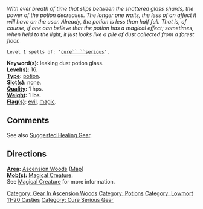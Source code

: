 *With ever breath of time that slips between the shattered glass shards,
the power of the potion decreases. The longer one waits, the less of an
affect it will have on the user. Already, the potion is less than half
full. That is, of course, if one can believe that the potion has a
magical effect; sometimes, when held to the light, it just looks like a
pile of dust collected from a forest floor.*

`Level 1 spells of: '`[`cure`` ``serious`](Cure_Serious.md "wikilink")`'.`

**Keyword(s):** leaking dust potion glass.  
**[Level(s)](Object_Level.md "wikilink"):** 16.  
**[Type](:Category:_Object_Types.md "wikilink"):**
[potion](:Category:_Potions.md "wikilink").  
**[Slot(s)](Object_Slots.md "wikilink"):** none.  
**[Quality](Object_Quality.md "wikilink"):** 1 hps.  
**[Weight](Object_Weight.md "wikilink"):** 1 lbs.  
**[Flag(s)](:Category:_Object_Flags.md "wikilink"):**
[evil](Evil_Flag.md "wikilink"), [magic](Magic_Flag.md "wikilink").  

## Comments

See also [Suggested Healing
Gear](Suggested_Spellcasting_Gear#Suggested_Healing_Gear.md "wikilink").

## Directions

**[Area](:Category:_Areas.md "wikilink"):** [Ascension
Woods](:Category:_Ascension_Woods.md "wikilink")
([Map](Ascension_Woods_Map.md "wikilink"))  
**[Mob(s)](:Category:_Mobs.md "wikilink"):** [Magical
Creature](Magical_Creature "wikilink").  
See [Magical Creature](Magical_Creature "wikilink") for more
information.

[Category: Gear In Ascension
Woods](Category:_Gear_In_Ascension_Woods "wikilink") [Category:
Potions](Category:_Potions "wikilink") [Category: Lowmort 11-20
Casties](Category:_Lowmort_11-20_Casties "wikilink") [Category: Cure
Serious Gear](Category:_Cure_Serious_Gear "wikilink")
